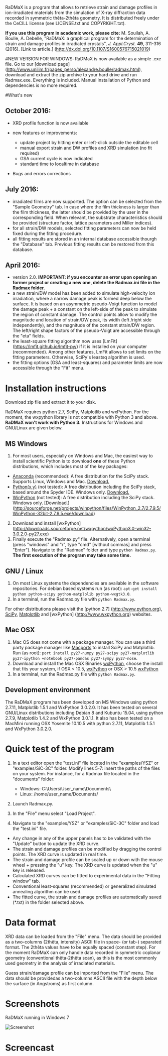 RaDMaX is a program that allows to retrieve strain and damage profiles in ion-irradiated materials from the simulation of X-ray diffraction data recorded in symmetric thêta-2thêta geometry. It is distributed freely under the CeCILL license (see LICENSE.txt and COPYRIGHT.txt).

**If you use this program in academic work, please cite:**
M. Souilah, A. Boulle, A. Debelle, "RaDMaX: a graphical program for the determination of strain and damage profiles in irradiated crystals", _J. Appl.Cryst._ **49**, 311-316 (2016). [Link to article.] (http://dx.doi.org/10.1107/S1600576715021019)

#NEW VERSION FOR WINDOWS: RaDMaX is now available as a simple .exe file.
Go to our [download page] (http://www.unilim.fr/pages_perso/alexandre.boulle/radmax.html), download and extract the zip archive to your hard drive and run Radmax.exe. Everything is included. Manual installation of Python and dependencies is no more required.

#What's new
## October 2016:
- XRD profile function is now available
- new features or improvements:
  * update project by hitting enter or left-click outside the editable cell
  * manual export strain and DW profiles and XRD simulation (no fit required)
  * GSA current cycle is now indicated
  * standard time to localtime in database

- Bugs and errors corrections

## July 2016:
- irradiated films are now supported. The option can be selected from the "Sample Geometry" tab. In case where the film thickness is larger than the film thickness, the latter should be provided by the user in the corresponding field. When relevant, the substrate characteristics should be provided (structure factor, lattice parameters and Miller indices).
- for all strain/DW models, selected fitting parameters can now be held fixed during the fitting procedure.
- all fitting results are stored in an internal database accessible thourgh the "Database" tab. Previous fitting results can be restored from this database.

## April 2016:
- version 2.0. **IMPORTANT: if you encounter an error upon opening an former project or creating a new one, delete the Radmax.ini file in the Radmax folder.**
- a new strain/DW model has been added to simulate high-velocity ion irradiation, where a narrow damage peak is formed deep below the surface. It is based on an asymmetric pseudo-Voigt function to model the damage peak + a constant on the left-side of the peak to simulate the region of constant damage. The control points allow to modify the magnitude and location of strain/DW peak, its width (left /right side independently), and the magnitude of the constant strain/DW region. The left/right shape factors of the pseudo-Voigt are accessible through the "eta" fields.
- the least-square fitting algorithm now uses [LmFit] (https://lmfit.github.io/lmfit-py/) if it is installed on your computer (recommended). Among other features, LmFit allows to set limits on the fitting parameters. Otherwise, SciPy's leastsq algorithm is used.
- the fitting options (GSA and least-squares) and parameter limits are now accessible through the "Fit" menu.

# Installation instructions
Download zip file and extract it to your disk.

RaDMaX requires python 2.7, SciPy, Matplotlib and wxPython. For the moment, the wxpython library is not compatible with Python 3 and above. **RaDMaX won't work with Python 3.** Instructions for Windows and GNU/Linux are given below.

## MS Windows
1. For most users, especially on Windows and Mac, the easiest way to install scientific Python is to download **one** of these Python distributions, which includes most of the key packages:
 
 * [Anaconda](http://continuum.io/downloads) (recommended): A free distribution for the SciPy stack. Supports Linux, Windows and Mac. [Download.](https://3230d63b5fc54e62148e-c95ac804525aac4b6dba79b00b39d1d3.ssl.cf1.rackcdn.com/Anaconda-2.3.0-Windows-x86.exe)
 * [Python(x,y)](http://python-xy.github.io/) (not tested): A free distribution including the SciPy stack, based around the Spyder IDE. Windows only. [Download.](http://ftp.ntua.gr/pub/devel/pythonxy/Python(x,y)-2.7.10.0.exe)
 * [WinPython](http://winpython.github.io/) (not tested): A free distribution including the SciPy stack. Windows only. [Download.] (http://sourceforge.net/projects/winpython/files/WinPython_2.7/2.7.9.5/WinPython-32bit-2.7.9.5.exe/download)


2. Download and install [wxPython] (http://downloads.sourceforge.net/wxpython/wxPython3.0-win32-3.0.2.0-py27.exe)
3. Finally execute the "Radmax.py" file. Alternatively, open a terminal (press "windows" and "r", type "cmd" [without commas] and press "Enter"). Navigate to the "Radmax" folder and type `python Radmax.py`. **The first execution of the program may take some time.**


## GNU / Linux
1. On most Linux systems the dependencies are available in the software repositories. For debian based systems run (as root): `apt-get install python python-scipy python-matplolib python-wxgtk3.0`. 
2. In a terminal, run the Radmax.py file with `python Radmax.py`.
 
For other distributions please visit the [python 2.7] (http://www.python.org), [SciPy](http://www.scipy.org), [Matplotlib](http://www.matplotlib.org) and [wxPython] (http://www.wxpython.org) websites.

## Mac OSX
1. Mac OS does not come with a package manager. You can use a third party package manager like [Macports](http://www.macports.org/) to install SciPy and Matplotlib.
Run (as root): `port install py27-numpy py27-scipy py27-matplotlib py27-ipython +notebook py27-pandas py27-sympy py27-nose`.
2. Download and install the Mac OSX Binaries [wxPython](http://www.wxpython.org/download.php#osx), choose the install that fits your system, if OSX < 10.5, [wxPython](http://sourceforge.net/projects/wxpython/files/wxPython/3.0.2.0/wxPython3.0-osx-3.0.2.0-carbon-py2.7.dmg/download?use_mirror=kent)
or OSX > 10.5 [wxPython](http://sourceforge.net/projects/wxpython/files/wxPython/3.0.2.0/wxPython3.0-osx-3.0.2.0-cocoa-py2.7.dmg/download?use_mirror=vorboss) 
3. In a terminal, run the Radmax.py file with `python Radmax.py`.

## Development environment
The RaDMaX program has been developed on MS Windows using python 2.7.11, Matplotlib 1.5.1 and WxPython 3.0.2.0.
It has been tested on several GNU/Linux distributions including Debian 8 and Kubuntu 15.04, using python 2.7.9, Matplotlib 1.4.2 and WxPython 3.0.1.1.
It also has been tested on a MacMini running OSX Yosemite 10.10.5 with python 2.7.11, Matplotlib 1.5.1 and WxPython 3.0.2.0.


# Quick test of the program
1. In a text editor open the "test.ini" file located in the "examples/YSZ" or "examples/SiC-3C" folder. Modify lines 5-7: insert the paths of the files on your system. For instance, for a Radmax file located in the "documents" folder:

   * Windows: C:\Users\User_name\Documents\
   * Linux: /home/user_name/Documents/
2. Launch Radmax.py.
3. In the "File" menu select "Load Project".
4. Navigate to the "examples/YSZ" or "examples/SiC-3C" folder and load the "test.ini" file.

* Any change in any of the upper panels has to be validated with the "Update" button to update the XRD curve.
* The strain and damage profiles can be modified by dragging the control points. The XRD curve is updated in real time.
* The strain and damage profile can be scaled up or down with the mouse wheel + pressing the "u" key. The XRD curve is updated when the "u" key is released.
* Calculated XRD curves can be fitted to experimental data in the "Fitting window" tab.
* Conventional least-squares (recommended) or generalized simulated annealing algorithm can be used.
* The fitted curve, the strain and damage profiles are automatically saved (*.txt) in the folder selected above. 

# Data format
XRD data can be loaded from the "File" menu. The data should be provided as a two-columns (2thêta, intensity) ASCII file in space- (or tab-) separated format. The 2thêta values have to be equally spaced (constant step). For the moment RaDMaX can only handle data recorded in symmetric coplanar geometry (conventional thêta-2thêta scan), as this is the most commonly used geometry in the analysis of irradiated materials.

Guess strain/damage profile can be imported from the "File" menu. The data should be providedas a two-columns ASCII file with the depth below the surface (in Angstroms) as first column.

# Screenshots
RaDMaX running in Windows 7

![Screenshot](https://raw.github.com/aboulle/RaDMaX/master/Screen1.png)

# Screencast
